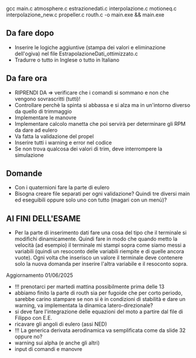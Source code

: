 gcc main.c atmosphere.c estrazionedati.c interpolazione.c motioneq.c interpolazione_new.c propeller.c routh.c -o main.exe && main.exe

## Da fare dopo
- Inserire le logiche aggiuntive (stampa dei valori e eliminazione dell'ogiva) nel file EstrapolazioneDati_ottimizzato.c
- Tradurre o tutto in Inglese o tutto in Italiano

## Da fare ora
- RIPRENDI DA => verificare che i comandi si sommano e non che vengono sovrascritti (tutti)!
- Controllare perchè la spinta si abbassa e si alza ma in un'intorno diverso da quello di trimmaggio
- Implementare le manovre
- Implementare calcolo manetta che poi servirà per determinare gli RPM da dare ad eulero
- Va fatta la validazione del propel
- Inserire tutti i warning e error nel codice
- Se non trova qualcosa dei valori di trim, deve interrompere la simulazione

## Domande
- Con i quaternioni fare la parte di eulero
- Bisogna creare file separati per ogni validazione? Quindi tre diversi main ed eseguibili oppure solo uno con tutto (magari con un menù)?

## AI FINI DELL'ESAME
- Per la parte di inserimento dati fare una cosa del tipo che il terminale si modifichi dinamicamente. Quindi fare in modo che quando metto la velocità (ad esempio) il terminale mi stampi sopra come siamo messi a variabili (quindi un resoconto delle variabili riempite e di quelle ancora vuote). Ogni volta che inserisco un valore il terminale deve contenere solo la nuova domanda per inserire l'altra variabile e il resoconto sopra.

Aggiornamento 01/06/2025
- !!! prenotarci per martedi mattina possibilmente prima delle 13
- abbiamo finito la parte di routh sia per fugoide che per corto periodo, sarebbe carino stampare se non si è in condizioni di stabilità e dare un warning, va implementata la dinamica latero-direzionale? 
- si deve fare l'integrazione delle equazioni del moto a partire dal file di Filippo con E.E.
- ricavare gli angoli di eulero (assi NED)
- !!! La generica derivata aerodinamica va semplificata come da slide 32 oppure no?
- warning sui alpha (e anche gli altri)
- input di comandi e manovre
